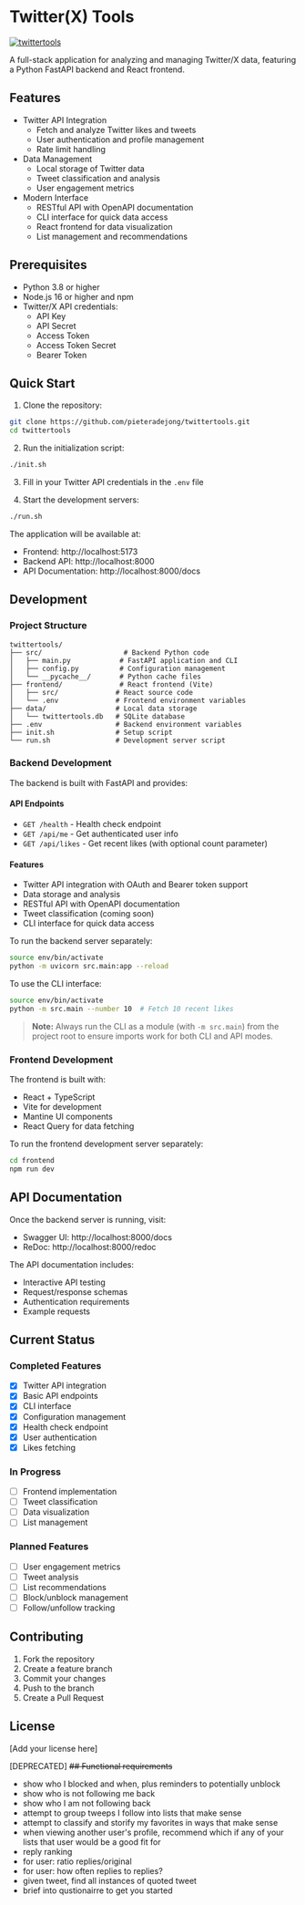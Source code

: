 # Twitter(X) Tools

[![twittertools](https://github.com/pieteradejong/twittertools/actions/workflows/ci.yml/badge.svg?branch=main)](https://github.com/pieteradejong/twittertools/actions/workflows/ci.yml)

A full-stack application for analyzing and managing Twitter/X data, featuring a Python FastAPI backend and React frontend.

## Features

* Twitter API Integration
  * Fetch and analyze Twitter likes and tweets
  * User authentication and profile management
  * Rate limit handling
* Data Management
  * Local storage of Twitter data
  * Tweet classification and analysis
  * User engagement metrics
* Modern Interface
  * RESTful API with OpenAPI documentation
  * CLI interface for quick data access
  * React frontend for data visualization
  * List management and recommendations

## Prerequisites

* Python 3.8 or higher
* Node.js 16 or higher and npm
* Twitter/X API credentials:
  * API Key
  * API Secret
  * Access Token
  * Access Token Secret
  * Bearer Token

## Quick Start

1. Clone the repository:
```bash
git clone https://github.com/pieteradejong/twittertools.git
cd twittertools
```

2. Run the initialization script:
```bash
./init.sh
```

3. Fill in your Twitter API credentials in the `.env` file

4. Start the development servers:
```bash
./run.sh
```

The application will be available at:
* Frontend: http://localhost:5173
* Backend API: http://localhost:8000
* API Documentation: http://localhost:8000/docs

## Development

### Project Structure
```
twittertools/
├── src/                    # Backend Python code
│   ├── main.py            # FastAPI application and CLI
│   ├── config.py          # Configuration management
│   └── __pycache__/       # Python cache files
├── frontend/              # React frontend (Vite)
│   ├── src/              # React source code
│   └── .env              # Frontend environment variables
├── data/                 # Local data storage
│   └── twittertools.db   # SQLite database
├── .env                  # Backend environment variables
├── init.sh               # Setup script
└── run.sh                # Development server script
```

### Backend Development
The backend is built with FastAPI and provides:

#### API Endpoints
* `GET /health` - Health check endpoint
* `GET /api/me` - Get authenticated user info
* `GET /api/likes` - Get recent likes (with optional count parameter)

#### Features
* Twitter API integration with OAuth and Bearer token support
* Data storage and analysis
* RESTful API with OpenAPI documentation
* Tweet classification (coming soon)
* CLI interface for quick data access

To run the backend server separately:
```bash
source env/bin/activate
python -m uvicorn src.main:app --reload
```

To use the CLI interface:
```bash
source env/bin/activate
python -m src.main --number 10  # Fetch 10 recent likes
```

> **Note:** Always run the CLI as a module (with `-m src.main`) from the project root to ensure imports work for both CLI and API modes.

### Frontend Development
The frontend is built with:
* React + TypeScript
* Vite for development
* Mantine UI components
* React Query for data fetching

To run the frontend development server separately:
```bash
cd frontend
npm run dev
```

## API Documentation
Once the backend server is running, visit:
* Swagger UI: http://localhost:8000/docs
* ReDoc: http://localhost:8000/redoc

The API documentation includes:
* Interactive API testing
* Request/response schemas
* Authentication requirements
* Example requests

## Current Status

### Completed Features
* [x] Twitter API integration
* [x] Basic API endpoints
* [x] CLI interface
* [x] Configuration management
* [x] Health check endpoint
* [x] User authentication
* [x] Likes fetching

### In Progress
* [ ] Frontend implementation
* [ ] Tweet classification
* [ ] Data visualization
* [ ] List management

### Planned Features
* [ ] User engagement metrics
* [ ] Tweet analysis
* [ ] List recommendations
* [ ] Block/unblock management
* [ ] Follow/unfollow tracking

## Contributing
1. Fork the repository
2. Create a feature branch
3. Commit your changes
4. Push to the branch
5. Create a Pull Request

## License
[Add your license here]

[DEPRECATED] ~~## Functional requirements~~
* show who I blocked and when, plus reminders to potentially unblock
* show who is not following me back
* show who I am not following back
* attempt to group tweeps I follow into lists that make sense
* attempt to classify and storify my favorites in ways that make sense
* when viewing another user's profile, recommend which if any of your lists that user would be a good fit for
* reply ranking
* for user: ratio replies/original
* for user: how often replies to replies?
* given tweet, find all instances of quoted tweet
* brief into qustionairre to get you started
